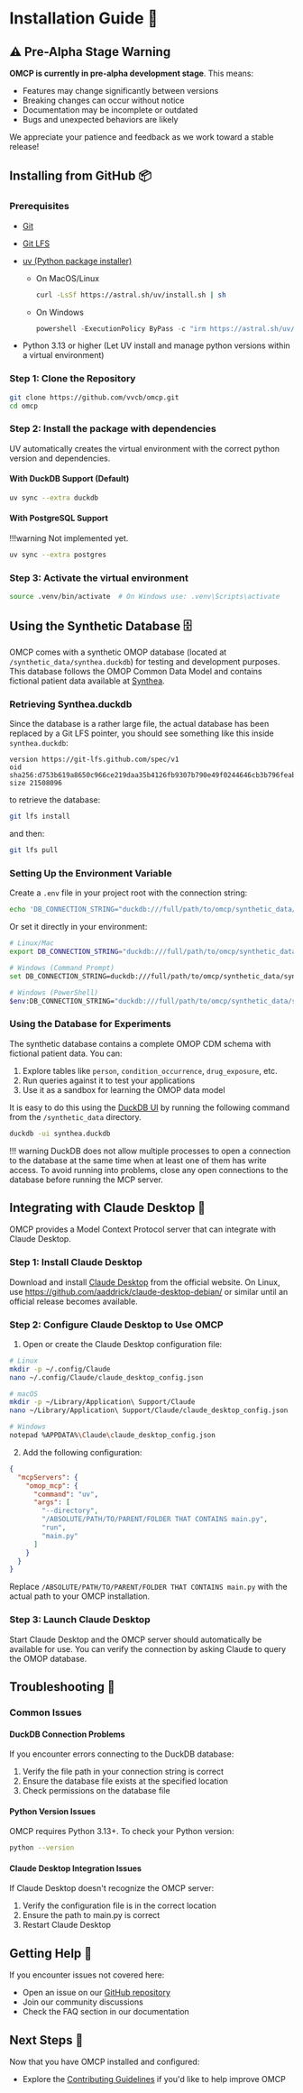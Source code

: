# Installation Guide 🚀

## ⚠️ Pre-Alpha Stage Warning

**OMCP is currently in pre-alpha development stage**. This means:

- Features may change significantly between versions
- Breaking changes can occur without notice
- Documentation may be incomplete or outdated
- Bugs and unexpected behaviors are likely

We appreciate your patience and feedback as we work toward a stable release!

## Installing from GitHub 📦

### Prerequisites

- [Git](https://git-scm.com/)
- [Git LFS](https://git-lfs.com/)
- [uv (Python package installer) ](https://docs.astral.sh/uv/)

    - On MacOS/Linux

        ```bash
        curl -LsSf https://astral.sh/uv/install.sh | sh
        ```

    - On Windows

        ```powershell
        powershell -ExecutionPolicy ByPass -c "irm https://astral.sh/uv/install.ps1 | iex"
        ```

- Python 3.13 or higher (Let UV install and manage python versions within a virtual environment)

### Step 1: Clone the Repository

```bash
git clone https://github.com/vvcb/omcp.git
cd omcp
```

### Step 2: Install the package with dependencies

UV automatically creates the virtual environment with the correct python version and dependencies.

#### With DuckDB Support (Default)

```bash
uv sync --extra duckdb
```

#### With PostgreSQL Support

!!!warning
    Not implemented yet.

```bash
uv sync --extra postgres
```

### Step 3: Activate the virtual environment

```bash
source .venv/bin/activate  # On Windows use: .venv\Scripts\activate
```

## Using the Synthetic Database 🗄️

OMCP comes with a synthetic OMOP database (located at `/synthetic_data/synthea.duckdb`) for testing and development purposes. This database follows the OMOP Common Data Model and contains fictional patient data available at [Synthea](https://synthetichealth.github.io/synthea/).

### Retrieving Synthea.duckdb
Since the database is a rather large file, the actual database has been replaced by a Git LFS pointer, you should see something like this inside `synthea.duckdb`:
```
version https://git-lfs.github.com/spec/v1
oid sha256:d753b619a8650c966ce219daa35b4126fb9307b790e49f0244646cb3b796feab
size 21508096
```

to retrieve the database:

```bash
git lfs install
```
and then:

```bash
git lfs pull
```

### Setting Up the Environment Variable

Create a `.env` file in your project root with the connection string:

```bash
echo 'DB_CONNECTION_STRING="duckdb:///full/path/to/omcp/synthetic_data/synthea.duckdb"' > .env
```

Or set it directly in your environment:

```bash
# Linux/Mac
export DB_CONNECTION_STRING="duckdb:///full/path/to/omcp/synthetic_data/synthea.duckdb"

# Windows (Command Prompt)
set DB_CONNECTION_STRING=duckdb:///full/path/to/omcp/synthetic_data/synthea.duckdb

# Windows (PowerShell)
$env:DB_CONNECTION_STRING="duckdb:///full/path/to/omcp/synthetic_data/synthea.duckdb"
```

### Using the Database for Experiments

The synthetic database contains a complete OMOP CDM schema with fictional patient data. You can:

1. Explore tables like `person`, `condition_occurrence`, `drug_exposure`, etc.
2. Run queries against it to test your applications
3. Use it as a sandbox for learning the OMOP data model

It is easy to do this using the [DuckDB UI](https://duckdb.org/2025/03/12/duckdb-ui.html) by running the following command from the `/synthetic_data` directory.

```bash
duckdb -ui synthea.duckdb
```

!!! warning
    DuckDB does not allow multiple processes to open a connection to the database at the same time when at least one of them has write access.
    To avoid running into problems, close any open connections to the database before running the MCP server.

## Integrating with Claude Desktop 🤖

OMCP provides a Model Context Protocol server that can integrate with Claude Desktop.

### Step 1: Install Claude Desktop

Download and install [Claude Desktop](https://claude.ai/download) from the official website.
On Linux, use https://github.com/aaddrick/claude-desktop-debian/ or similar until an official release becomes available.

### Step 2: Configure Claude Desktop to Use OMCP

1. Open or create the Claude Desktop configuration file:

```bash
# Linux
mkdir -p ~/.config/Claude
nano ~/.config/Claude/claude_desktop_config.json

# macOS
mkdir -p ~/Library/Application\ Support/Claude
nano ~/Library/Application\ Support/Claude/claude_desktop_config.json

# Windows
notepad %APPDATA%\Claude\claude_desktop_config.json
```

2. Add the following configuration:

```json
{
  "mcpServers": {
    "omop_mcp": {
      "command": "uv",
      "args": [
        "--directory",
        "/ABSOLUTE/PATH/TO/PARENT/FOLDER THAT CONTAINS main.py",
        "run",
        "main.py"
      ]
    }
  }
}
```

Replace `/ABSOLUTE/PATH/TO/PARENT/FOLDER THAT CONTAINS main.py` with the actual path to your OMCP installation.

### Step 3: Launch Claude Desktop

Start Claude Desktop and the OMCP server should automatically be available for use. You can verify the connection by asking Claude to query the OMOP database.

## Troubleshooting 🔧

### Common Issues

#### DuckDB Connection Problems

If you encounter errors connecting to the DuckDB database:

1. Verify the file path in your connection string is correct
2. Ensure the database file exists at the specified location
3. Check permissions on the database file

#### Python Version Issues

OMCP requires Python 3.13+. To check your Python version:

```bash
python --version
```

#### Claude Desktop Integration Issues

If Claude Desktop doesn't recognize the OMCP server:

1. Verify the configuration file is in the correct location
2. Ensure the path to main.py is correct
3. Restart Claude Desktop

## Getting Help 💬

If you encounter issues not covered here:

- Open an issue on our [GitHub repository](https://github.com/vvcb/omcp/issues)
- Join our community discussions
- Check the FAQ section in our documentation

## Next Steps 👣

Now that you have OMCP installed and configured:

- Explore the [Contributing Guidelines](./contributing.md) if you'd like to help improve OMCP
